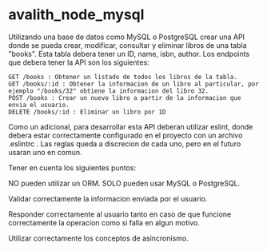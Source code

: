 # avalith_node_mysql

Utilizando una base de datos como MySQL o PostgreSQL crear una API donde se pueda crear, modificar, consultar y eliminar libros de una tabla "books". Esta tabla debera tener un ID, name, isbn, author. Los endpoints que debera tener la API son los siguientes:

```
GET /books : Obtener un listado de todos los libros de la tabla.
GET /books/:id : Obtener la informacion de un libro al particular, por ejemplo "/books/32" obtiene la informacion del libro 32.
POST /books : Crear un nuevo libro a partir de la informacion que envia el usuario.
DELETE /books/:id : Eliminar un libro por 1D
```
Como un adicional, para desarrollar esta API deberan utilizar eslint, donde debera estar correctamente configurado en el proyecto con un archivo .eslintrc . Las reglas queda a discrecion de cada uno, pero en el futuro usaran uno en comun.

Tener en cuenta los siguientes puntos:

NO pueden utilizar un ORM. SOLO pueden usar MySQL o PostgreSQL.

Validar correctamente la informacion enviada por el usuario.

Responder correctamente al usuario tanto en caso de que funcione correctamente la operacion como si falla en algun motivo.

Utilizar correctamente los conceptos de asincronismo.
